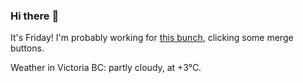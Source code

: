 ### Hi there :wave:

It's Friday! I'm probably working for [this bunch](https://github.com/kohofinancial), clicking some merge buttons.

Weather in Victoria BC: partly cloudy, at +3°C.
